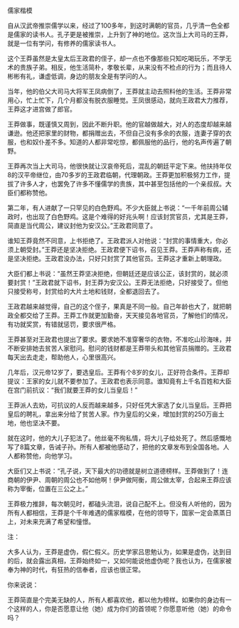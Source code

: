 

儒家楷模

自从汉武帝推崇儒学以来，经过了100多年，到这时满朝的官员，几乎清一色全都是儒家的读书人。孔子更是被推崇，上升到了神的地位。这次当上大司马的王莽，就是一位有学问，有修养的儒家读书人。

这个王莽虽然是太皇太后王政君的侄子，却一点也不像那些只知吃喝玩乐，不学无术的贵族子弟。相反，他生活简朴，孝敬长辈，从来没有不检点的行为；而且待人彬彬有礼，谦虚低调，身边的朋友全是有学问的人。

当年，他的伯父大司马大将军王凤病倒了，王莽就主动去照料他的生活。王莽非常用心，忙上忙下，几个月都没有脱衣服睡觉。王凤很感动，就向王政君大力推荐，王莽这才进宫做了郎官。

王莽做事，既谨慎又周到，因此不断升职。他的官越做越大，对人的态度却越来越谦逊。他还把家里的财物，都捐赠出去，不但自己没有多余的衣服，连妻子穿的衣服，也和奴仆差不多。知道的人都非常吃惊，都佩服他的品行，他的名声传遍了朝野。

王莽再次当上大司马，他很快就让汉哀帝死后，混乱的朝廷平定下来。他扶持年仅8的汉平帝继位，由70多岁的王政君临朝，代理朝政。王莽更加积极努力工作，提拔了许多人才，也罢免了许多不懂儒学的贵族，其中甚至包括他的一个亲叔叔。大臣们都称赞他。

第二年，有人进献了一只罕见的白色野鸡。不少大臣就上书说：“一千年前周公辅政时，也出现了白色野鸡。这是个难得的好兆头啊！应该封赏官员，尤其是王莽，简直是当代周公，建议封他为安汉公。”王政君同意了。

谁知王莽竟然不同意，上书拒绝了。王政君派人对他说：“封赏的事情重大，你必须上朝受封。”王莽还是坚决拒绝。王政君便下诏书，召见王莽。王莽声称有病，还是坚决拒绝。王政君没办法，只好只封赏了其他官员。王莽这才重新上朝理政。

大臣们都上书说：“虽然王莽坚决拒绝，但朝廷还是应该公正，该封赏的，就必须要封赏！”王政君就下诏书，封王莽为安汉公。王莽无法拒绝，只好接受了。但他只接受称号，封赏给的大片土地和钱财，全都退回去了。

王政君越来越觉得，自己的这个侄子，果真是不同一般。自己年龄也大了，就把朝政全都交给了王莽。王莽工作就更加勤奋，天天接见各地官员，了解他们的情况，有功就奖赏，有错就惩罚，要求很严格。

王莽甚至对王政君也提出了要求。要求她不准穿奢华的衣物，不准吃山珍海味，并不断安排她去贫苦人家慰问。慰问的钱财都是王莽带头和其他官员捐赠的。王政君每天出去走走，帮助他人，心里很高兴。

几年后，汉元帝12岁了，要选皇后。王莽有个8岁的女儿，正好符合条件。王莽却提议：王家的女儿就不要参加了。王政君也表示同意。谁知竟有上千名百姓和大臣在宫门前抗议：“我们就要王莽的女儿当皇后！”

王莽派人去劝，可抗议的人反而越来越多，只好任凭大家选了女儿当皇后。王莽把皇后的聘礼，拿出来分给了贫苦人家。作为皇后的父亲，增加封赏的250万亩土地，他也坚决不要。

就在这时，他的大儿子犯法了。他丝毫不徇私情，将大儿子给处死了。然后感慨地写了8篇文章，告诫子孙。所有人都被他感动了，把他的文章发布到全国各地。人人都称赞他，向他学习。

大臣们又上书说：“孔子说，天下最大的功德就是树立道德榜样。王莽做到了！连商朝的伊尹、周朝的周公也不如他啊！伊尹做阿衡，周公做太宰，合起来王莽应该称为宰衡，位置在三公之上。”

王莽极力推辞，每次朝见时，都磕头流泪，说自己配不上。但没有人听他的，因为所有人都相信，王莽是个千年难遇的儒家楷模，在他的领导下，国家一定会蒸蒸日上，对未来充满了希望和憧憬。

注：

大多人认为，王莽是虚伪，假仁假义。历史学家吕思勉认为，如果是虚伪，达到目的后，就会露出真相，王莽始终如一，又如何能说他虚伪呢？我也认为，在儒家被奉为神的时代，有狂热的信奉者，应该也很正常。

你来说说：

​	王莽简直是个完美无缺的人，所有人都喜欢他，都以他为榜样。如果你的身边有一个这样的人，你是否愿意让他（她）成为你们的首领呢？你愿意听他（她）的命令吗？



